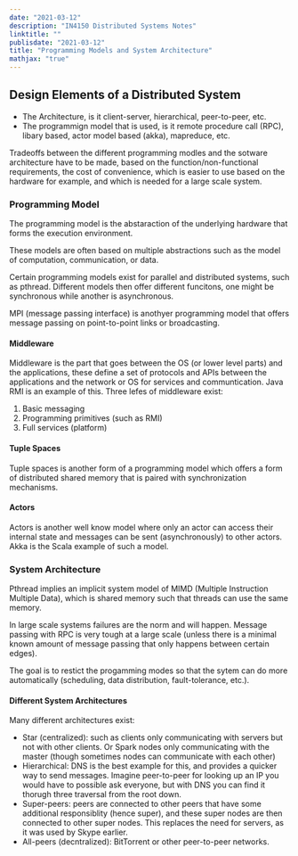 ```yaml
---
date: "2021-03-12"
description: "IN4150 Distributed Systems Notes"
linktitle: ""
publisdate: "2021-03-12"
title: "Programming Models and System Architecture"
mathjax: "true"
---
```


## Design Elements of a Distributed System

- The Architecture, is it client-server, hierarchical, peer-to-peer, etc.
- The programmign model that is used, is it remote procedure call (RPC), libary based, actor model based (akka), mapreduce, etc.

Tradeoffs between the different programming modles and the sotware architecture have to be made, based on the function/non-functional requirements, the cost of convenience, which is easier to use based on the hardware for example, and which is needed for a large scale system.

### Programming Model

The programming model is the abstaraction of the underlying hardware that forms the execution environment.

These models are often based on multiple abstractions such as the model of computation, communication, or data.

Certain programming models exist for parallel and distributed systems, such as pthread. Different models then offer different funcitons, one might be synchronous while another is asynchronous.

MPI (message passing interface) is anothyer programming model that offers message passing on point-to-point links or broadcasting.

#### Middleware

Middleware is the part that goes between the OS (or lower level parts) and the applications, these define a set of protocols and APIs between the applications and the network or OS for services and communtication. Java RMI is an example of this. Three lefes of middleware exist:

1. Basic messaging
2. Programming primitives (such as RMI)
3. Full services (platform)

#### Tuple Spaces

Tuple spaces is another form of a programming model which offers a form of distributed shared memory that is paired with synchronization mechanisms.

#### Actors

Actors is another well know model where only an actor can access their internal state and messages can be sent (asynchronously) to other actors. Akka is the Scala example of such a model.

### System Architecture

Pthread implies an implicit system model of MIMD (Multiple Instruction Multiple Data), which is shared memory such that threads can use the same memory.

In large scale systems failures are the norm and will happen.
Message passing with RPC is very tough at a large scale (unless there is a minimal known amount of message passing that only happens between certain edges).

The goal is to restict the progamming modes so that the sytem can do more automatically (scheduling, data distribution, fault-tolerance, etc.).

#### Different System Architectures

Many different architectures exist:

- Star (centralized): such as clients only communicating with servers but not with other clients. Or Spark nodes only communicating with the master (though sometimes nodes can communicate with each other)
- Hierarchical: DNS is the best example for this, and provides a quicker way to send messages. Imagine peer-to-peer for looking up an IP you would have to possible ask everyone, but with DNS you can find it thorugh three traversal from the root down.
- Super-peers: peers are connected to other peers that have some additional responsiblity (hence super), and these super nodes are then connected to other super nodes. This replaces the need for servers, as it was used by Skype earlier.
- All-peers (decntralized): BitTorrent or other peer-to-peer networks.
